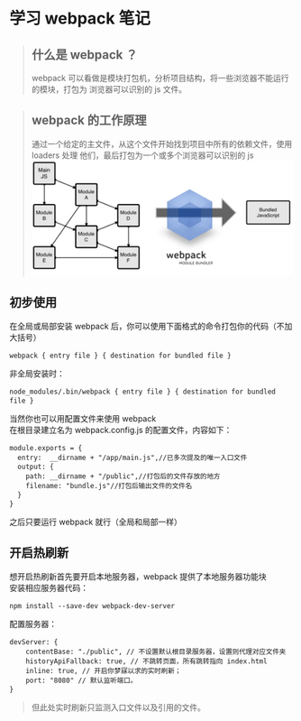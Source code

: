 # 学习 webpack 笔记

> ## 什么是 webpack ？  
> webpack 可以看做是模块打包机，分析项目结构，将一些浏览器不能运行的模块，打包为
> 浏览器可以识别的 js 文件。

> ## webpack 的工作原理  
> 通过一个给定的主文件，从这个文件开始找到项目中所有的依赖文件，使用 loaders 处理
> 他们，最后打包为一个或多个浏览器可以识别的 js 
> ![来自官网](./md_lib/01.png)

## 初步使用
在全局或局部安装 webpack 后，你可以使用下面格式的命令打包你的代码（不加大括号）
```
webpack { entry file } { destination for bundled file }
```
非全局安装时：
```
node_modules/.bin/webpack { entry file } { destination for bundled file }
```
当然你也可以用配置文件来使用 webpack   
在根目录建立名为 webpack.config.js 的配置文件，内容如下：
```
module.exports = {
  entry:  __dirname + "/app/main.js",//已多次提及的唯一入口文件
  output: {
    path: __dirname + "/public",//打包后的文件存放的地方
    filename: "bundle.js"//打包后输出文件的文件名
  }
}
```
之后只要运行 webpack 就行（全局和局部一样）

## 开启热刷新
想开启热刷新首先要开启本地服务器，webpack 提供了本地服务器功能块  
安装相应服务器代码：
```
npm install --save-dev webpack-dev-server
```
配置服务器：
```
devServer: { 
    contentBase: "./public", // 不设置默认根目录服务器，设置则代理对应文件夹
    historyApiFallback: true, // 不跳转页面，所有跳转指向 index.html
    inline: true, // 开启你梦寐以求的实时刷新；
    port: "8080" // 默认监听端口。
}
```
> 但此处实时刷新只监测入口文件以及引用的文件。